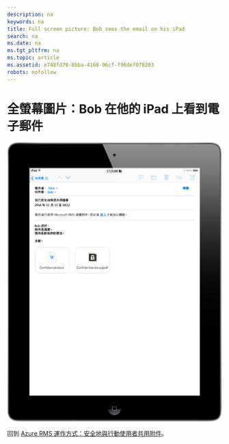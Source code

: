 ```yaml
---
description: na
keywords: na
title: Full screen picture: Bob sees the email on his iPad
search: na
ms.date: na
ms.tgt_pltfrm: na
ms.topic: article
ms.assetid: e748fd78-8bba-4168-96cf-f96def078283
robots: nofollow
---
```

# 全螢幕圖片：Bob 在他的 iPad 上看到電子郵件
![](../Image/AzRMS_StoryboardEmaill2.PNG)

回到 [Azure RMS 運作方式：安全地與行動使用者共用附件](http://technet.microsoft.com/library/jj585026.aspx)。

